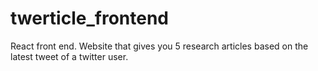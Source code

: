 # twerticle_frontend
React front end. Website that gives you 5 research articles based on the latest tweet of a twitter user.
